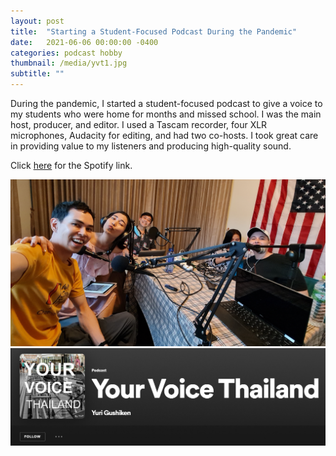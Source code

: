 ```yaml
---
layout: post
title:  "Starting a Student-Focused Podcast During the Pandemic"
date:   2021-06-06 00:00:00 -0400
categories: podcast hobby
thumbnail: /media/yvt1.jpg
subtitle: ""
---
```


During the pandemic, I started a student-focused podcast to give a voice to my students who were home for months and missed school. I was the main host, producer, and editor. I used a Tascam recorder, four XLR microphones, Audacity for editing, and had two co-hosts. I took great care in providing value to my listeners and producing high-quality sound.

Click [here](https://open.spotify.com/show/2fYsbdJsTzGeW3uKe5ks14) for the Spotify link.

![YVT Podcast](/media/yvt1.jpg)
![YVT Podcast](/media/yvt2.png)
    